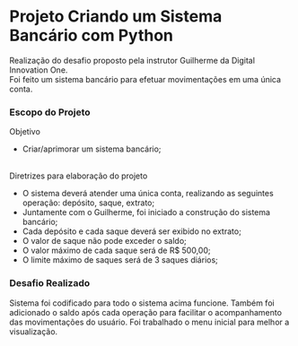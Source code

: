 # Projeto Criando um Sistema Bancário com Python

 Realização do desafio proposto pela instrutor Guilherme da Digital Innovation One.  
 Foi feito um sistema bancário para efetuar movimentações em uma única conta.


### Escopo do Projeto
Objetivo  
* Criar/aprimorar um sistema bancário;

\
Diretrizes para elaboração do projeto
- O sistema deverá atender uma única conta, realizando as seguintes operação: depósito, saque, extrato;
- Juntamente com o Guilherme, foi iniciado a construção do sistema bancário;
- Cada depósito e cada saque deverá ser exibido no extrato;
- O valor de saque não pode exceder o saldo;
- O valor máximo de cada saque será de R$ 500,00;
- O limite máximo de saques será de 3 saques diários;

### Desafio Realizado
Sistema foi codificado para todo o sistema acima funcione.
Também foi adicionado o saldo após cada operação para facilitar o acompanhamento das movimentações do usuário.
Foi trabalhado o menu inicial para melhor a visualização.
